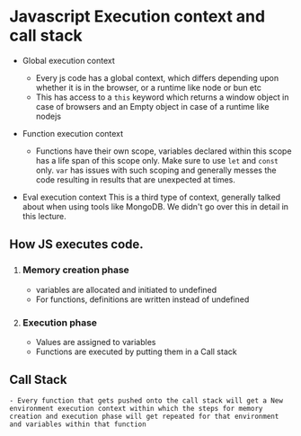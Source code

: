 # Javascript Execution context and call stack

- Global execution context
    - Every js code has a global context, which differs depending upon whether it is in the browser, or a runtime like node or bun etc
    - This has access to a `this` keyword which returns a window object in case of browsers and an Empty object in case of a runtime like nodejs

- Function execution context
    - Functions have their own scope, variables declared within this scope has a life span of this scope only. Make sure to use `let` and `const` only. `var` has issues with such scoping and generally messes the code resulting in results that are unexpected at times.

- Eval execution context
    This is a third type of context, generally talked about when using tools like MongoDB. We didn't go over this in detail in this lecture.


## How JS executes code.

1. ### Memory creation phase
    - variables are allocated and initiated to undefined
    - For functions, definitions are written instead of undefined
1. ### Execution phase
    - Values are assigned to variables
    - Functions are executed by putting them in a Call stack

## Call Stack
    - Every function that gets pushed onto the call stack will get a New environment execution context within which the steps for memory creation and execution phase will get repeated for that environment and variables within that function


